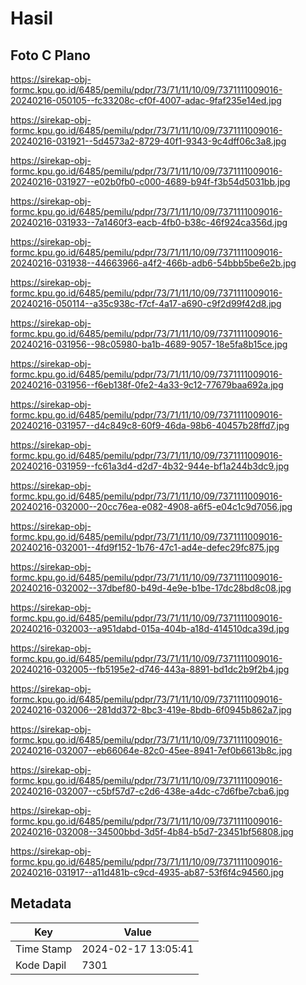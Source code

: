 # Hasil

## Foto C Plano

https://sirekap-obj-formc.kpu.go.id/6485/pemilu/pdpr/73/71/11/10/09/7371111009016-20240216-050105--fc33208c-cf0f-4007-adac-9faf235e14ed.jpg

https://sirekap-obj-formc.kpu.go.id/6485/pemilu/pdpr/73/71/11/10/09/7371111009016-20240216-031921--5d4573a2-8729-40f1-9343-9c4dff06c3a8.jpg

https://sirekap-obj-formc.kpu.go.id/6485/pemilu/pdpr/73/71/11/10/09/7371111009016-20240216-031927--e02b0fb0-c000-4689-b94f-f3b54d5031bb.jpg

https://sirekap-obj-formc.kpu.go.id/6485/pemilu/pdpr/73/71/11/10/09/7371111009016-20240216-031933--7a1460f3-eacb-4fb0-b38c-46f924ca356d.jpg

https://sirekap-obj-formc.kpu.go.id/6485/pemilu/pdpr/73/71/11/10/09/7371111009016-20240216-031938--44663966-a4f2-466b-adb6-54bbb5be6e2b.jpg

https://sirekap-obj-formc.kpu.go.id/6485/pemilu/pdpr/73/71/11/10/09/7371111009016-20240216-050114--a35c938c-f7cf-4a17-a690-c9f2d99f42d8.jpg

https://sirekap-obj-formc.kpu.go.id/6485/pemilu/pdpr/73/71/11/10/09/7371111009016-20240216-031956--98c05980-ba1b-4689-9057-18e5fa8b15ce.jpg

https://sirekap-obj-formc.kpu.go.id/6485/pemilu/pdpr/73/71/11/10/09/7371111009016-20240216-031956--f6eb138f-0fe2-4a33-9c12-77679baa692a.jpg

https://sirekap-obj-formc.kpu.go.id/6485/pemilu/pdpr/73/71/11/10/09/7371111009016-20240216-031957--d4c849c8-60f9-46da-98b6-40457b28ffd7.jpg

https://sirekap-obj-formc.kpu.go.id/6485/pemilu/pdpr/73/71/11/10/09/7371111009016-20240216-031959--fc61a3d4-d2d7-4b32-944e-bf1a244b3dc9.jpg

https://sirekap-obj-formc.kpu.go.id/6485/pemilu/pdpr/73/71/11/10/09/7371111009016-20240216-032000--20cc76ea-e082-4908-a6f5-e04c1c9d7056.jpg

https://sirekap-obj-formc.kpu.go.id/6485/pemilu/pdpr/73/71/11/10/09/7371111009016-20240216-032001--4fd9f152-1b76-47c1-ad4e-defec29fc875.jpg

https://sirekap-obj-formc.kpu.go.id/6485/pemilu/pdpr/73/71/11/10/09/7371111009016-20240216-032002--37dbef80-b49d-4e9e-b1be-17dc28bd8c08.jpg

https://sirekap-obj-formc.kpu.go.id/6485/pemilu/pdpr/73/71/11/10/09/7371111009016-20240216-032003--a951dabd-015a-404b-a18d-414510dca39d.jpg

https://sirekap-obj-formc.kpu.go.id/6485/pemilu/pdpr/73/71/11/10/09/7371111009016-20240216-032005--fb5195e2-d746-443a-8891-bd1dc2b9f2b4.jpg

https://sirekap-obj-formc.kpu.go.id/6485/pemilu/pdpr/73/71/11/10/09/7371111009016-20240216-032006--281dd372-8bc3-419e-8bdb-6f0945b862a7.jpg

https://sirekap-obj-formc.kpu.go.id/6485/pemilu/pdpr/73/71/11/10/09/7371111009016-20240216-032007--eb66064e-82c0-45ee-8941-7ef0b6613b8c.jpg

https://sirekap-obj-formc.kpu.go.id/6485/pemilu/pdpr/73/71/11/10/09/7371111009016-20240216-032007--c5bf57d7-c2d6-438e-a4dc-c7d6fbe7cba6.jpg

https://sirekap-obj-formc.kpu.go.id/6485/pemilu/pdpr/73/71/11/10/09/7371111009016-20240216-032008--34500bbd-3d5f-4b84-b5d7-23451bf56808.jpg

https://sirekap-obj-formc.kpu.go.id/6485/pemilu/pdpr/73/71/11/10/09/7371111009016-20240216-031917--a11d481b-c9cd-4935-ab87-53f6f4c94560.jpg


## Metadata

| Key        | Value               |
| ---------- | ------------------- |
| Time Stamp | 2024-02-17 13:05:41 |
| Kode Dapil | 7301                |




